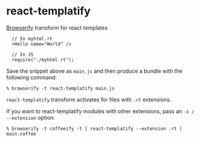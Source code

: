 # react-templatify

[Browserify][] transform for react templates

      // In myhtml.rt
      <Hello name="World" />

      // In JS
      require("./myhtml.rt");

Save the snippet above as `main.js` and then produce a bundle with the following
command:

    % browserify -t react-templatify main.js

`react-templatify` transform activates for files with `.rt` extensions.

If you want to react-templatify modules with other extensions, pass an `-x /
--extension` option:

    % browserify -t coffeeify -t [ react-templatify --extension .rt ] main.coffee

[Browserify]: http://browserify.org
[jstransform]: https://github.com/wix/react-templates
